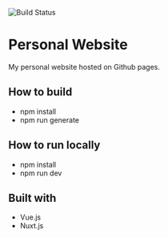 ![Build Status](https://github.com/pat-lego/io.github.patlego.pages.website/workflows/Build%20and%20Test/badge.svg) 

# Personal Website

My personal website hosted on Github pages.

## How to build

- npm install 
- npm run generate

## How to run locally

- npm install
- npm run dev

## Built with 

- Vue.js
- Nuxt.js

